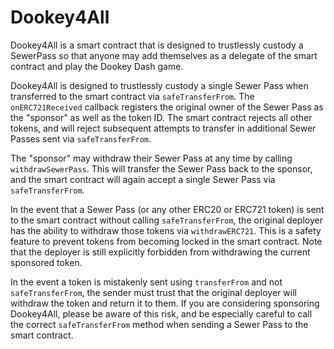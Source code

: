 # Dookey4All

Dookey4All is a smart contract that is designed to trustlessly custody a SewerPass so that anyone may add themselves as a delegate of the smart contract and play the Dookey Dash game. 

Dookey4All is designed to trustlessly custody a single Sewer Pass when transferred to the smart contract via `safeTransferFrom`. The `onERC721Received` callback registers the original owner of the Sewer Pass as the "sponsor" as well as the token ID. The smart contract rejects all other tokens, and will reject subsequent attempts to transfer in additional Sewer Passes sent via `safeTransferFrom`.

The "sponsor" may withdraw their Sewer Pass at any time by calling `withdrawSewerPass`. This will transfer the Sewer Pass back to the sponsor, and the smart contract will again accept a single Sewer Pass via `safeTransferFrom`.

In the event that a Sewer Pass (or any other ERC20 or ERC721 token) is sent to the smart contract without calling `safeTransferFrom`, the original deployer has the ability to withdraw those tokens via `withdrawERC721`. This is a safety feature to prevent tokens from becoming locked in the smart contract. Note that the deployer is still explicitly forbidden from withdrawing the current sponsored token.

In the event a token is mistakenly sent using `transferFrom` and not `safeTransferFrom`, the sender must trust that the original deployer will withdraw the token and return it to them. If you are considering sponsoring Dookey4All, please be aware of this risk, and be especially careful to call the correct `safeTransferFrom` method when sending a Sewer Pass to the smart contract.
